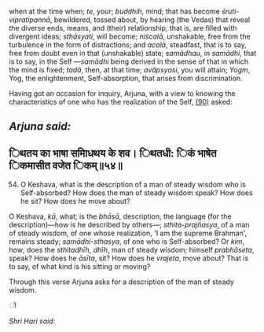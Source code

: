 when at the time when; *te*, your; *buddhih*, mind; that has become *śruti-vipratipannā*, bewildered, tossed about, by hearing (the Vedas) that reveal the diverse ends, means, and (their) relationship, that is, are filled with divergent ideas; *sthāsyati*, will become; *niścalā*, unshakable, free from the turbulence in the form of distractions; and *acalā*, steadfast, that is to say, free from doubt even in that (unshakable) state; *samādhau*, in *samādhi*, that is to say, in the Self —*samādhi* being derived in the sense of that in which the mind is fixed; *tadā*, then, at that time; *avāpsyasi*, you will attain; *Yogm*, Yog, the enlightenment, Self-absorption, that arises from discrimination.

Having got an occasion for inquiry, Arjuna, with a view to knowing the characteristics of one who has the realization of the Self, [\(90\)](#page--1-0) asked:

## *Arjuna said:*

## िथतय का भाषा समािधथय के शव। िथतधी: िकं भाषेत िकमासीत वजेत िकम्॥५४॥

54. O Keshava, what is the description of a man of steady wisdom who is Self-absorbed? How does the man of steady wisdom speak? How does he sit? How does he move about?

O Keshava, *kā*, what; is the *bhāsā*, description, the language (for the description)—how is he described by others—; *sthita-prajñasya*, of a man of steady wisdom, of one whose realization, 'I am the supreme Brahman', remains steady; *samādhi-sthasya*, of one who is Self-absorbed? Or *kim*, how; does the *sthitadhīh*, *dhīh*, man of steady wisdom; himself *prabhāseta*, speak? How does he *āsīta*, sit? How does he *vrajeta*, move about? That is to say, of what kind is his sitting or moving?

Through this verse Arjuna asks for a description of the man of steady wisdom.

ो

*Shri Hari said:*